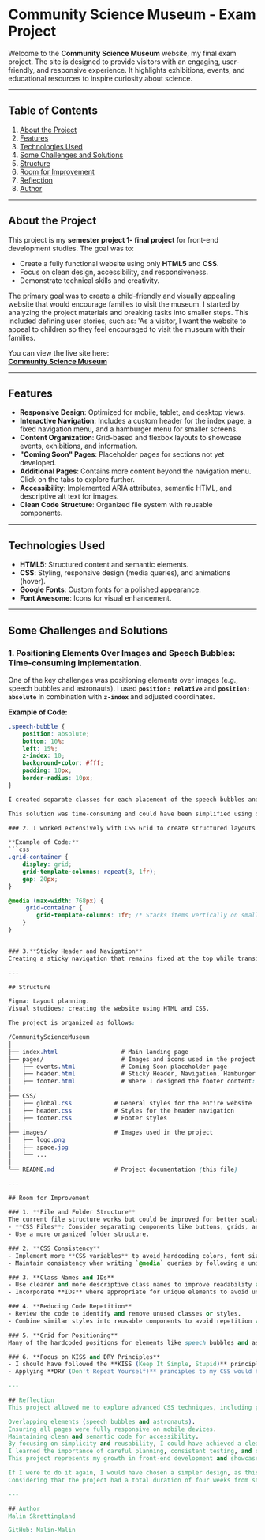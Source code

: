# Community Science Museum - Exam Project

Welcome to the **Community Science Museum** website, my final exam project. The site is designed to provide visitors with an engaging, user-friendly, and responsive experience. It highlights exhibitions, events, and educational resources to inspire curiosity about science.

---

## Table of Contents

1. [About the Project](#about-the-project)
2. [Features](#features)
3. [Technologies Used](#technologies-used)
4. [Some Challenges and Solutions](#some-challenges-and-solutions)
5. [Structure](#structure)
6. [Room for Improvement](#room-for-improvment)
7. [Reflection](#reflection)
8. [Author](#author)

---

## About the Project

This project is my **semester project 1- final project** for front-end development studies. The goal was to:
- Create a fully functional website using only **HTML5** and **CSS**.
- Focus on clean design, accessibility, and responsiveness.
- Demonstrate technical skills and creativity.

The primary goal was to create a child-friendly and visually appealing website that would encourage families to visit the museum. I started by analyzing the project materials and breaking tasks into smaller steps. This included defining user stories, such as:
'As a visitor, I want the website to appeal to children so they feel encouraged to visit the museum with their families.

You can view the live site here:  
**[Community Science Museum](https://malin-malin.github.io/CommunityScienceMuseum/index.html)**

---

## Features

- **Responsive Design**: Optimized for mobile, tablet, and desktop views.
- **Interactive Navigation**: Includes a custom header for the index page, a fixed navigation menu, and a hamburger menu for smaller screens.
- **Content Organization**: Grid-based and flexbox layouts to showcase events, exhibitions, and information.
- **"Coming Soon" Pages**: Placeholder pages for sections not yet developed.
- **Additional Pages**: Contains more content beyond the navigation menu. Click on the tabs to explore further.
- **Accessibility**: Implemented ARIA attributes, semantic HTML, and descriptive alt text for images.
- **Clean Code Structure**: Organized file system with reusable components.

---

## Technologies Used

- **HTML5**: Structured content and semantic elements.
- **CSS**: Styling, responsive design (media queries), and animations (hover).
- **Google Fonts**: Custom fonts for a polished appearance.
- **Font Awesome**: Icons for visual enhancement.

---

## Some Challenges and Solutions

### 1. **Positioning Elements Over Images** and **Speech Bubbles: Time-consuming implementation.**
One of the key challenges was positioning elements over images (e.g., speech bubbles and astronauts). I used **`position: relative`** and **`position: absolute`** in combination with **`z-index`** and adjusted coordinates.

**Example of Code:**
```css
.speech-bubble {
    position: absolute;
    bottom: 10%;
    left: 15%;
    z-index: 10;
    background-color: #fff;
    padding: 10px;
    border-radius: 10px;
}

I created separate classes for each placement of the speech bubbles and astronauts, hardcoding the specific positions to ensure precision. To solve the challenge of creating borders on the speech bubbles, I added an extra triangle behind the main triangle. By carefully positioning and styling them in relation to each other, I achieved the desired border effect.

This solution was time-consuming and could have been simplified using other methods, many of which required JavaScript. Later, I realized this could have been solved more efficiently using **CSS Grid**, which would have provided better control over positioning and reduced the need for hardcoded values.

### 2. I worked extensively with CSS Grid to create structured layouts for exhibition sections and buttons. Media queries were added to ensure the layout looks great on all screen sizes.

**Example of Code:**
```css
.grid-container {
    display: grid;
    grid-template-columns: repeat(3, 1fr);
    gap: 20px;
}

@media (max-width: 768px) {
    .grid-container {
        grid-template-columns: 1fr; /* Stacks items vertically on smaller screens */
    }
}


### 3.**Sticky Header and Navigation**
Creating a sticky navigation that remains fixed at the top while transitioning smoothly required careful testing with position: fixed and ensuring no content overlapped.

---

## Structure

Figma: Layout planning.
Visual studioes: creating the website using HTML and CSS.

The project is organized as follows:

/CommunityScienceMuseum
│
├── index.html  				# Main landing page
├── pages/                    	# Images and icons used in the project
│   ├── events.html         	# Coming Soon placeholder page
│   ├── header.html 			# Sticky Header, Navigation, Hamburger Menu: I wanted to link this across all my pages, but as far as I could find, JavaScript is required to achieve this.
│   ├── footer.html 			# Where I designed the footer content: I wanted to link this across all my pages
│                
├── CSS/
│   ├── global.css            # General styles for the entire website
│   ├── header.css            # Styles for the header navigation
│   ├── footer.css            # Footer styles
│
├── images/                   # Images used in the project
│   ├── logo.png
│   ├── space.jpg
│   └── ...
│
└── README.md                 # Project documentation (this file)

---

## Room for Improvement

### 1. **File and Folder Structure**
The current file structure works but could be improved for better scalability. For example:
- **CSS Files**: Consider separating components like buttons, grids, and layout styling into their own CSS files.
- Use a more organized folder structure.

### 2. **CSS Consistency**
- Implement more **CSS variables** to avoid hardcoding colors, font sizes, and spacing. This will make the code easier to maintain and update.
- Maintain consistency when writing `@media` queries by following a uniform order (e.g., desktop-first or mobile-first).

### 3. **Class Names and IDs**
- Use clearer and more descriptive class names to improve readability and reusability.
- Incorporate **IDs** where appropriate for unique elements to avoid unnecessary duplication of classes.

### 4. **Reducing Code Repetition**
- Review the code to identify and remove unused classes or styles.
- Combine similar styles into reusable components to avoid repetition and make the code cleaner.

### 5. **Grid for Positioning**
Many of the hardcoded positions for elements like speech bubbles and astronauts could be replaced with a **CSS Grid**-based solution. This would simplify the layout significantly and make it more adaptable to different screen sizes.

### 6. **Focus on KISS and DRY Principles**
- I should have followed the **KISS (Keep It Simple, Stupid)** principle to ensure a more streamlined and maintainable design. Simplifying the code and design would have saved time and reduced unnecessary complexity.
- Applying **DRY (Don't Repeat Yourself)** principles to my CSS would have helped eliminate redundant styles and made the codebase easier to maintain.

---

## Reflection
This project allowed me to explore advanced CSS techniques, including positioning, grid layouts, and responsiveness. While working on the project, I faced challenges with:

Overlapping elements (speech bubbles and astronauts).
Ensuring all pages were fully responsive on mobile devices.
Maintaining clean and semantic code for accessibility. 
By focusing on simplicity and reusability, I could have achieved a cleaner structure that would be easier to expand and update in the future.
I learned the importance of careful planning, consistent testing, and optimizing for both functionality and design.
This project represents my growth in front-end development and showcases the skills I have gained during the execution of this project.

If I were to do it again, I would have chosen a simpler design, as this is only the second website I have ever programmed.
Considering that the project had a total duration of four weeks from start to finish, this would have been a more practical choice.

---

## Author
Malin Skrettingland

GitHub: Malin-Malin